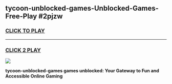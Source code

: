 
## tycoon-unblocked-games-Unblocked-Games-Free-Play #2pjzw
<h3>
<a href="https://us.freeplayer.one?title=tycoon-unblocked-games&ref=9M">CLICK TO PLAY</a></h3>
<hr>

<h3>
<a href="https://us.freeplayer.one?title=tycoon-unblocked-games&ref=9M">CLICK 2 PLAY</a>
  
</h3>

<a href="https://us.freeplayer.one?title=tycoon-unblocked-games&ref=9M"><img src="https://clearcache.store/games.png"></a>


**tycoon-unblocked-games games unblocked: Your Gateway to Fun and Accessible Online Gaming**
